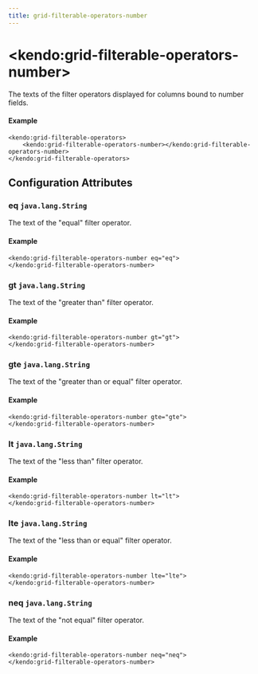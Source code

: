 ```yaml
---
title: grid-filterable-operators-number
---
```


# \<kendo:grid-filterable-operators-number\>

The texts of the filter operators displayed for columns bound to number fields.

#### Example
    <kendo:grid-filterable-operators>
        <kendo:grid-filterable-operators-number></kendo:grid-filterable-operators-number>
    </kendo:grid-filterable-operators>

## Configuration Attributes

### eq `java.lang.String`

The text of the "equal" filter operator.

#### Example
    <kendo:grid-filterable-operators-number eq="eq">
    </kendo:grid-filterable-operators-number>

### gt `java.lang.String`

The text of the "greater than" filter operator.

#### Example
    <kendo:grid-filterable-operators-number gt="gt">
    </kendo:grid-filterable-operators-number>

### gte `java.lang.String`

The text of the "greater than or equal" filter operator.

#### Example
    <kendo:grid-filterable-operators-number gte="gte">
    </kendo:grid-filterable-operators-number>

### lt `java.lang.String`

The text of the "less than" filter operator.

#### Example
    <kendo:grid-filterable-operators-number lt="lt">
    </kendo:grid-filterable-operators-number>

### lte `java.lang.String`

The text of the "less than or equal" filter operator.

#### Example
    <kendo:grid-filterable-operators-number lte="lte">
    </kendo:grid-filterable-operators-number>

### neq `java.lang.String`

The text of the "not equal" filter operator.

#### Example
    <kendo:grid-filterable-operators-number neq="neq">
    </kendo:grid-filterable-operators-number>

